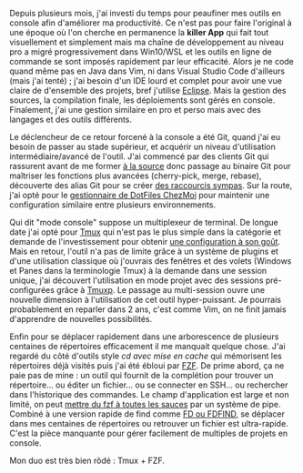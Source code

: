 <!-- title: Mes outils en console -->
<!-- category: GNU/Linux -->

Depuis plusieurs mois, j'ai investi du temps pour peaufiner mes outils en console afin d'améliorer ma productivité. Ce n'est pas pour faire l'original à une époque où l'on cherche en permanence la **killer App** qui fait tout  visuellement et simplement mais ma chaîne de développement au niveau pro a migré progressivement dans Win10/WSL et les outils en ligne de commande se sont imposés rapidement par leur efficacité. Alors je ne code quand même pas en Java dans Vim, ni dans Visual Studio Code d'ailleurs (mais j'ai tenté) ; j'ai besoin d'un IDE lourd et complet pour avoir une vue claire de d'ensemble des projets, bref j'utilise [Eclipse](https://www.eclipse.org). Mais la gestion des sources, la compilation finale, les déploiements sont gérés en console. Finalement, j'ai une gestion similaire en pro et perso mais avec des langages et des outils différents. 

Le déclencheur de ce retour forcené à la console a été Git, quand j'ai eu besoin de passer au stade supérieur, et acquérir un niveau d'utilisation intermédiaire/avancé de l'outil. J'ai commencé par des clients Git qui rassurent avant de me former [à la source](https://git-scm.com/) donc passage au binaire Git pour maîtriser les fonctions plus avancées (cherry-pick, merge, rebase), découverte des alias Git pour se créer [des raccourcis sympas](https://github.com/kianby/dotfiles/blob/main/dot_gitconfig.tmpl). Sur la route, j'ai opté pour le [gestionnaire de DotFiles ChezMoi](https://blogduyax.madyanne.fr/2021/bienvenue-chez-moi/) pour maintenir une configuration similaire entre plusieurs environnements.

Qui dit "mode console" suppose un multiplexeur de terminal. De longue date j'ai opté pour [Tmux](https://blogduyax.madyanne.fr/2019/tmux-et-msys2/) qui n'est pas le plus simple dans la catégorie et demande de l'investissement pour obtenir  [une configuration à son goût](https://github.com/kianby/dotfiles/blob/main/dot_tmux.conf). Mais en retour, l'outil n'a pas de limite grâce à un système de plugins et d'une utilisation classique où j'ouvrais des fenêtres et des volets (Windows et Panes dans la terminologie Tmux) à la demande dans une session unique, j'ai découvert l'utilisation en mode projet avec des sessions pré-configurées grâce à [Tmuxp](https://tmuxp.git-pull.com/). Le passage au multi-session ouvre une nouvelle dimension à l'utilisation de cet outil hyper-puissant. Je pourrais probablement en reparler dans 2 ans, c'est comme Vim, on ne finit jamais d'apprendre de nouvelles possibilités. 
 
Enfin pour se déplacer rapidement dans une arborescence de plusieurs centaines de répertoires efficacement il me manquait quelque chose. J'ai regardé du côté d'outils style *cd avec mise en cache* qui mémorisent les répertoires déjà visités puis j'ai été ébloui par [FZF](https://github.com/junegunn/fzf). De prime abord, ça ne paie pas de mine : un outil qui fournit de la complétion pour trouver un répertoire... ou éditer un fichier... ou se connecter en SSH... ou rechercher dans l'historique des commandes. Le champ d'application est large et non limité, on peut [mettre du fzf à toutes les sauces](https://github.com/kianby/dotfiles/blob/main/dot_bashrc.d/fzf.bashrc.tmpl) par un système de pipe. Combiné à une version rapide de find comme [FD ou FDFIND](https://github.com/sharkdp/fd), se déplacer dans mes centaines de répertoires ou retrouver un fichier est ultra-rapide. C'est la pièce manquante pour gérer facilement de multiples de projets en console. 

Mon duo est très bien rôdé : Tmux + FZF.
